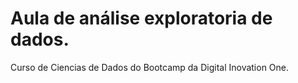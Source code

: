 # Aula de análise exploratoria de dados.
Curso de Ciencias de Dados do Bootcamp da Digital Inovation One. 
